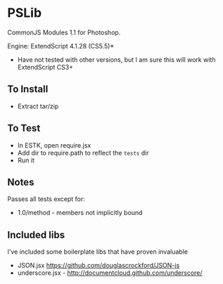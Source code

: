 PSLib
=====

CommonJS Modules 1.1 for Photoshop.

Engine: ExtendScript 4.1.28 (CS5.5)*
* Have not tested with other versions, but I am sure this will work with ExtendScript CS3+

To Install
----------
* Extract tar/zip

To Test
-------
* In ESTK, open require.jsx
* Add dir to require.path to reflect the `tests` dir
* Run it

Notes
-----
Passes all tests except for:

* 1.0/method - members not implicitly bound

Included libs
-------------
I've included some boilerplate libs that have proven invaluable

* JSON.jsx https://github.com/douglascrockford/JSON-js
* underscore.jsx - http://documentcloud.github.com/underscore/